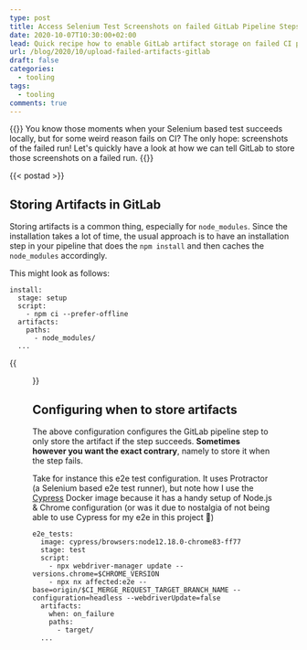```yaml
---
type: post
title: Access Selenium Test Screenshots on failed GitLab Pipeline Steps
date: 2020-10-07T10:30:00+02:00
lead: Quick recipe how to enable GitLab artifact storage on failed CI pipeline steps
url: /blog/2020/10/upload-failed-artifacts-gitlab
draft: false
categories:
  - tooling
tags:
  - tooling
comments: true
---
```

{{<intro>}}
  You know those moments when your Selenium based test succeeds locally, but for some weird reason fails on CI? The only hope: screenshots of the failed run! Let's quickly have a look at how we can tell GitLab to store those screenshots on a failed run.
{{</intro>}}

<!--more-->

{{< postad >}}

## Storing Artifacts in GitLab

Storing artifacts is a common thing, especially for `node_modules`. Since the installation takes a lot of time, the usual approach is to have an installation step in your pipeline that does the `npm install` and then caches the `node_modules` accordingly.

This might look as follows:

```
install:
  stage: setup
  script:
    - npm ci --prefer-offline
  artifacts:
    paths:
      - node_modules/
  ...
```

{{<figure url="/blog/assets/imgs/download-gitlab-artifacts.png" size="medium" caption="Panel on the right hand side that allows to browse/download stored artifacts" >}}

## Configuring when to store artifacts

The above configuration configures the GitLab pipeline step to only store the artifact if the step succeeds. **Sometimes however you want the exact contrary**, namely to store it when the step fails.

Take for instance this e2e test configuration. It uses Protractor (a Selenium based e2e test runner), but note how I use the [Cypress](https://www.cypress.io/) Docker image because it has a handy setup of Node.js & Chrome configuration (or was it due to nostalgia of not being able to use Cypress for my e2e in this project :thinking:)

```
e2e_tests:
  image: cypress/browsers:node12.18.0-chrome83-ff77
  stage: test
  script:
    - npx webdriver-manager update --versions.chrome=$CHROME_VERSION
    - npx nx affected:e2e --base=origin/$CI_MERGE_REQUEST_TARGET_BRANCH_NAME --configuration=headless --webdriverUpdate=false
  artifacts:
    when: on_failure
    paths:
      - target/
  ...
```